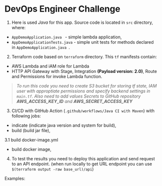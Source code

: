 # DevOps Engineer Challenge

1. Here is used *Java* for this app. Source code is located in `src` directory, where: 
- `AppDemoApplication.java ` - simple lambda application,
- `AppDemoApplicationTests.java` - simple unit tests for methods declared in `AppDemoApplication.java `.

2. Terraform code based on `terraform` directory. This `tf` manifests contain:
- AWS Lambda and iAM role for Lambda
- HTTP API Gateway with Stage, Integration **(Payload version: 2.0)**, Route and Permissions for invoke Lambda function.

>*To run this code you need to create S3 bucket for storing tf state, IAM user with approptiate permissions and specify backend settings in `main.tf`. Also need to add values Secrets to GitHub repository **AWS_ACCESS_KEY_ID** and **AWS_SECRET_ACCESS_KEY***

3. CI/CD with GitHub Action (`.github/workflows/Java CI with Maven`) with following jobs:
- indicate (indicate java version and system for build),
- build (build jar file),

3.1 build docker-image.yml 
- build docker image,


4. To test the results you need to deploy this application and send request to an API endpoint. (when run locally to get URL endpoint you can use `$(terraform output -raw base_url)/api`)

Examples:


